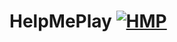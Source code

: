 # HelpMePlay [![HMP](https://wago-addons.ams3.digitaloceanspaces.com/thumbnails/nUHRfdkxHJMBh0zoN32272GPovS4OjLNKlt2PJDy.jpg)](https://addons.wago.io/addons/helpmeplay)